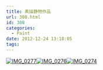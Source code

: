 ```yaml
---
title: 素描静物作品
url: 308.html
id: 308
categories:
  - Paint
date: 2012-12-24 13:18:05
tags:
---
```


[![IMG_0277](http://www.psdpi.com/blog/wp-content/uploads/2015/12/IMG_0277-768x1024.jpg)](http://www.psdpi.com/blog/wp-content/uploads/2015/12/IMG_0277.jpg)[![IMG_0276](http://www.psdpi.com/blog/wp-content/uploads/2015/12/IMG_0276-225x300.jpg)](http://www.psdpi.com/blog/wp-content/uploads/2015/12/IMG_0276.jpg)[![IMG_0274](http://www.psdpi.com/blog/wp-content/uploads/2015/12/IMG_0274-e1449114050895-225x300.jpg)](http://www.psdpi.com/blog/wp-content/uploads/2015/12/IMG_0274-e1449114050895.jpg)